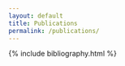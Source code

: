 ```yaml
---
layout: default
title: Publications
permalink: /publications/
---
```


{% include bibliography.html %}
